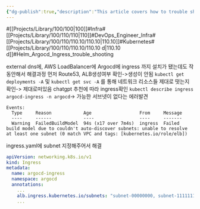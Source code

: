 ```yaml
---
{"dg-publish":true,"description":"This article covers how to trouble shooting ingress error when you start first setting by using helm. If you can't access domain even though Pods and svc and deployments are installed, check ingress","permalink":"/projects/library/100/110/110-10/110-10-d/","dgPassFrontmatter":true,"noteIcon":"0","created":"2024-04-26T16:28:02.960+09:00","updated":"2024-04-29T17:00:40.789+09:00"}
---
```


#[[Projects/Library/100/100\|100]]#Infra#[[Projects/Library/100/110/110\|110]]#DevOps_Engineer_Infra#[[Projects/Library/100/110/110.10/110.10\|110.10]]#Kubernetes#[[Projects/Library/100/110/110.10/110.10 d\|110.10 d]]#Helm_Argocd_Ingress_trouble_shooting






external dns에, AWS LoadBalancer에 Argocd에 ingress 까지 설치가 됐는데도 작동안해서 해결과정
먼저 Route53, ALB생성여부 확인->생성이 안됨
`kubectl get deployments -A` 및 `kubectl get svc -A` 를 통해 네트워크 리소스들 제대로 떳는지 확인-> 제대로떠있음
chatgpt 추천에 따라 ingress확인  `kubectl describe ingress argocd-ingress -n argocd`-> 가능한 서브넷이 없다는 에러발견
```
Events:
  Type     Reason            Age                  From     Message
  ----     ------            ----                 ----     -------
  Warning  FailedBuildModel  94s (x17 over 7m4s)  ingress  Failed build model due to couldn't auto-discover subnets: unable to resolve at least one subnet (0 match VPC and tags: [kubernetes.io/role/elb])
```

ingress.yaml에 subnet 지정해주어서 해결
```yaml
apiVersion: networking.k8s.io/v1
kind: Ingress
metadata:
  name: argocd-ingress
  namespace: argocd
  annotations:
    ...
    alb.ingress.kubernetes.io/subnets: "subnet-00000000, subnet-1111111, subnet-2222222222"
    ...
```